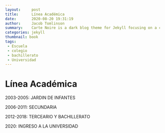 ```yaml
---
layout:     post
title:      Línea Académica
date:       2020-08-20 19:31:19
author:     Jacob Tomlinson
summary:    Carte Noire is a dark blog theme for Jekyll focusing on a clear reading experience.
categories: jekyll
thumbnail: book
tags:
 - Escuela
 - colegio
 - bachillerato
 - Universidad
---
```


<h1>Línea Académica</h1>

2003-2005: JARDIN DE INFANTES

2006-2011: SECUNDARIA

2012-2018: TERCEARIO Y BACHILLERATO

2020: INGRESO A LA UNIVERSIDAD
